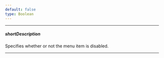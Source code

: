 ```yaml
---
default: false
type: Boolean
---
```

---
##### shortDescription
Specifies whether or not the menu item is disabled.

---
